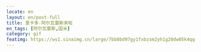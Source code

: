 ```yaml
---
locate: en
layout: en/post-full
title: 里卡多·阿尔瓦雷斯来啦
en_tags: [阿尔瓦雷斯,国米]
category: gif
featimg: https://ws1.sinaimg.cn/large/7bb8bd97gy1fxbzsm2yh1g20dw05k4qq.gif
---
```

